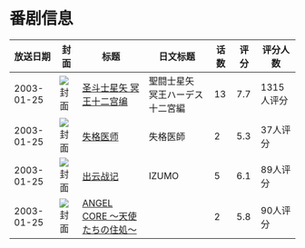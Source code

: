 # 番剧信息

|放送日期|封面|标题|日文标题|话数|评分|评分人数|
|---|---|---|---|---|---|---|
|2003-01-25|![封面](https://lain.bgm.tv/pic/cover/c/ac/c3/593_fgLjN.jpg)|[圣斗士星矢 冥王十二宫编](https://bangumi.tv/subject/593)|聖闘士星矢 冥王ハーデス十二宮編|13|7.7|1315人评分|
|2003-01-25|![封面](https://bangumi.tv/img/no_icon_subject.png)|[失格医师](https://bangumi.tv/subject/70277)|失格医師|2|5.3|37人评分|
|2003-01-25|![封面](https://bangumi.tv/img/no_icon_subject.png)|[出云战记](https://bangumi.tv/subject/77050)|IZUMO|5|6.1|89人评分|
|2003-01-25|![封面](https://bangumi.tv/img/no_icon_subject.png)|[ANGEL CORE ～天使たちの住処～](https://bangumi.tv/subject/81860)||2|5.8|90人评分|
